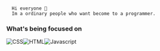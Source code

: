 ### 
```
  Hi everyone 👋
  Im a ordinary people who want become to a programmer.
```


<h3>What's being focused on</h3>
<img src="https://img.shields.io/badge/CSS-blue?style=flat-square&logo=css3&logoColor=white&logoWidth=10" alt="CSS" /><img src="https://img.shields.io/badge/HTML-orange?style=flat-square&logo=HTML5&logoColor=white&logoWidth=10" alt="HTML" /><img src="https://img.shields.io/badge/Javascript-Yellow?style=flat-square&logo=Javascript&logoColor=white&logoWidth=10" alt="Javascript" />

